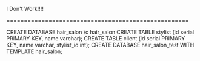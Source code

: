I Don't Work!!!!

====================================================





CREATE DATABASE hair_salon
\c hair_salon
CREATE TABLE stylist (id serial PRIMARY KEY, name varchar);
CREATE TABLE client (id serial PRIMARY KEY, name varchar, stylist_id int);
CREATE DATABASE hair_salon_test WITH TEMPLATE hair_salon;
